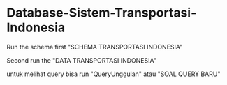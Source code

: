 # Database-Sistem-Transportasi-Indonesia

Run the schema first "SCHEMA TRANSPORTASI INDONESIA"

Second run the "DATA TRANSPORTASI INDONESIA"

untuk melihat query bisa run "QueryUnggulan" atau "SOAL QUERY BARU"
